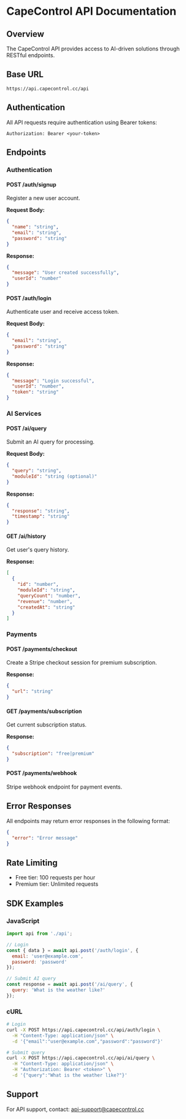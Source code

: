 # CapeControl API Documentation

## Overview
The CapeControl API provides access to AI-driven solutions through RESTful endpoints.

## Base URL
```
https://api.capecontrol.cc/api
```

## Authentication
All API requests require authentication using Bearer tokens:
```
Authorization: Bearer <your-token>
```

## Endpoints

### Authentication

#### POST /auth/signup
Register a new user account.

**Request Body:**
```json
{
  "name": "string",
  "email": "string",
  "password": "string"
}
```

**Response:**
```json
{
  "message": "User created successfully",
  "userId": "number"
}
```

#### POST /auth/login
Authenticate user and receive access token.

**Request Body:**
```json
{
  "email": "string",
  "password": "string"
}
```

**Response:**
```json
{
  "message": "Login successful",
  "userId": "number",
  "token": "string"
}
```

### AI Services

#### POST /ai/query
Submit an AI query for processing.

**Request Body:**
```json
{
  "query": "string",
  "moduleId": "string (optional)"
}
```

**Response:**
```json
{
  "response": "string",
  "timestamp": "string"
}
```

#### GET /ai/history
Get user's query history.

**Response:**
```json
[
  {
    "id": "number",
    "moduleId": "string",
    "queryCount": "number",
    "revenue": "number",
    "createdAt": "string"
  }
]
```

### Payments

#### POST /payments/checkout
Create a Stripe checkout session for premium subscription.

**Response:**
```json
{
  "url": "string"
}
```

#### GET /payments/subscription
Get current subscription status.

**Response:**
```json
{
  "subscription": "free|premium"
}
```

#### POST /payments/webhook
Stripe webhook endpoint for payment events.

## Error Responses
All endpoints may return error responses in the following format:
```json
{
  "error": "Error message"
}
```

## Rate Limiting
- Free tier: 100 requests per hour
- Premium tier: Unlimited requests

## SDK Examples

### JavaScript
```javascript
import api from './api';

// Login
const { data } = await api.post('/auth/login', {
  email: 'user@example.com',
  password: 'password'
});

// Submit AI query
const response = await api.post('/ai/query', {
  query: 'What is the weather like?'
});
```

### cURL
```bash
# Login
curl -X POST https://api.capecontrol.cc/api/auth/login \
  -H "Content-Type: application/json" \
  -d '{"email":"user@example.com","password":"password"}'

# Submit query
curl -X POST https://api.capecontrol.cc/api/ai/query \
  -H "Content-Type: application/json" \
  -H "Authorization: Bearer <token>" \
  -d '{"query":"What is the weather like?"}'
```

## Support
For API support, contact: api-support@capecontrol.cc
